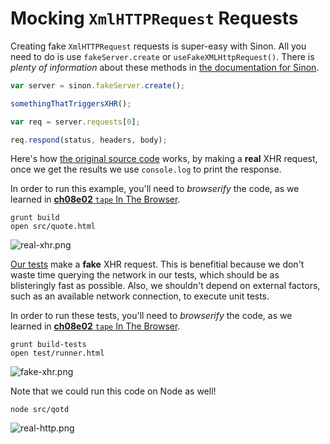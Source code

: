 # Mocking `XmlHTTPRequest` Requests

Creating fake `XmlHTTPRequest` requests is super-easy with Sinon. All you need to do is use `fakeServer.create` or `useFakeXMLHttpRequest()`. There is _plenty of information_ about these methods in [the documentation for Sinon][3].

```js
var server = sinon.fakeServer.create();

somethingThatTriggersXHR();

var req = server.requests[0];

req.respond(status, headers, body);
```

Here's how [the original source code][4] works, by making a **real** XHR request, once we get the results we use `console.log` to print the response.

In order to run this example, you'll need to _browserify_ the code, as we learned in [**ch08e02** `tape` In The Browser][6].

```shell
grunt build
open src/quote.html
```

![real-xhr.png][1]

[Our tests][5] make a **fake** XHR request. This is benefitial because we don't waste time querying the network in our tests, which should be as blisteringly fast as possible. Also, we shouldn't depend on external factors, such as an available network connection, to execute unit tests.

In order to run these tests, you'll need to _browserify_ the code, as we learned in [**ch08e02** `tape` In The Browser][6].

```shell
grunt build-tests
open test/runner.html
```

![fake-xhr.png][2]

Note that we could run this code on Node as well!

```shell
node src/qotd
```

![real-http.png][7]

[1]: https://raw.github.com/bevacqua/buildfirst/master/images/real-xhr.png "A real XHR request"
[2]: https://raw.github.com/bevacqua/buildfirst/master/images/fake-xhr.png "A fake XHR request in our tests"
[3]: http://sinonjs.org/docs/#server "Fake XHR and server"
[4]: https://github.com/bevacqua/buildfirst/blob/master/ch08/06_fake-xhr-requests/src/qotd.js
[5]: https://github.com/bevacqua/buildfirst/blob/master/ch08/06_fake-xhr-requests/test/qotd.js
[6]: https://github.com/bevacqua/buildfirst/tree/master/ch08/02_tape-in-the-browser
[7]: https://raw.github.com/bevacqua/buildfirst/master/images/real-http.png
